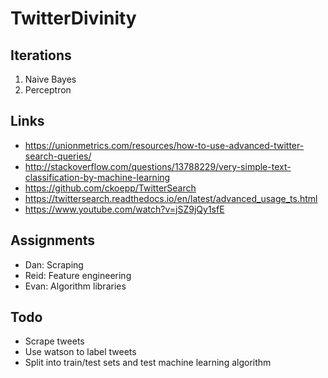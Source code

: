 # TwitterDivinity

## Iterations
1. Naive Bayes
2. Perceptron

## Links
- https://unionmetrics.com/resources/how-to-use-advanced-twitter-search-queries/
- http://stackoverflow.com/questions/13788229/very-simple-text-classification-by-machine-learning
- https://github.com/ckoepp/TwitterSearch
- https://twittersearch.readthedocs.io/en/latest/advanced_usage_ts.html
- https://www.youtube.com/watch?v=jSZ9jQy1sfE

## Assignments
- Dan: Scraping
- Reid: Feature engineering
- Evan: Algorithm libraries

## Todo
- Scrape tweets
- Use watson to label tweets
- Split into train/test sets and test machine learning algorithm